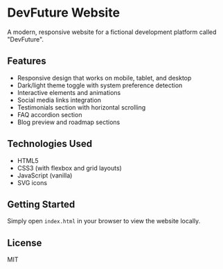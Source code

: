 # DevFuture Website

A modern, responsive website for a fictional development platform called "DevFuture".

## Features

- Responsive design that works on mobile, tablet, and desktop
- Dark/light theme toggle with system preference detection
- Interactive elements and animations
- Social media links integration
- Testimonials section with horizontal scrolling
- FAQ accordion section
- Blog preview and roadmap sections

## Technologies Used

- HTML5
- CSS3 (with flexbox and grid layouts)
- JavaScript (vanilla)
- SVG icons

## Getting Started

Simply open `index.html` in your browser to view the website locally.

## License

MIT 